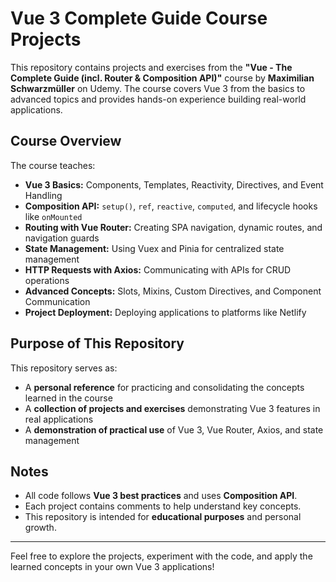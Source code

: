 # Vue 3 Complete Guide Course Projects

This repository contains projects and exercises from the **"Vue - The Complete Guide (incl. Router & Composition API)"** course by **Maximilian Schwarzmüller** on Udemy. The course covers Vue 3 from the basics to advanced topics and provides hands-on experience building real-world applications.

## Course Overview

The course teaches:

- **Vue 3 Basics:** Components, Templates, Reactivity, Directives, and Event Handling
- **Composition API:** `setup()`, `ref`, `reactive`, `computed`, and lifecycle hooks like `onMounted`
- **Routing with Vue Router:** Creating SPA navigation, dynamic routes, and navigation guards
- **State Management:** Using Vuex and Pinia for centralized state management
- **HTTP Requests with Axios:** Communicating with APIs for CRUD operations
- **Advanced Concepts:** Slots, Mixins, Custom Directives, and Component Communication
- **Project Deployment:** Deploying applications to platforms like Netlify

## Purpose of This Repository

This repository serves as:

- A **personal reference** for practicing and consolidating the concepts learned in the course
- A **collection of projects and exercises** demonstrating Vue 3 features in real applications
- A **demonstration of practical use** of Vue 3, Vue Router, Axios, and state management

## Notes

- All code follows **Vue 3 best practices** and uses **Composition API**.
- Each project contains comments to help understand key concepts.
- This repository is intended for **educational purposes** and personal growth.

---

Feel free to explore the projects, experiment with the code, and apply the learned concepts in your own Vue 3 applications!
